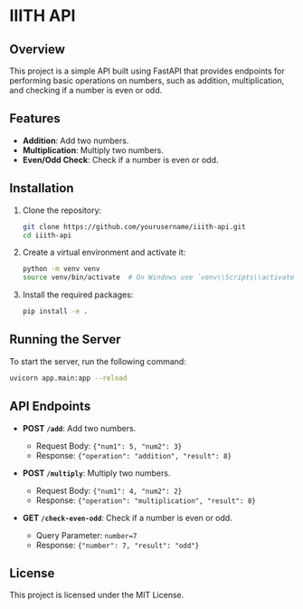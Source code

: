 # IIITH API

## Overview
This project is a simple API built using FastAPI that provides endpoints for performing basic operations on numbers, such as addition, multiplication, and checking if a number is even or odd.

## Features
- **Addition**: Add two numbers.
- **Multiplication**: Multiply two numbers.
- **Even/Odd Check**: Check if a number is even or odd.

## Installation
1. Clone the repository:
   ```bash
   git clone https://github.com/yourusername/iiith-api.git
   cd iiith-api
   ```

2. Create a virtual environment and activate it:
   ```bash
   python -m venv venv
   source venv/bin/activate  # On Windows use `venv\\Scripts\\activate`
   ```

3. Install the required packages:
   ```bash
   pip install -e .
   ```

## Running the Server
To start the server, run the following command:
```bash
uvicorn app.main:app --reload
```

## API Endpoints
- **POST `/add`**: Add two numbers.
  - Request Body: `{"num1": 5, "num2": 3}`
  - Response: `{"operation": "addition", "result": 8}`

- **POST `/multiply`**: Multiply two numbers.
  - Request Body: `{"num1": 4, "num2": 2}`
  - Response: `{"operation": "multiplication", "result": 8}`

- **GET `/check-even-odd`**: Check if a number is even or odd.
  - Query Parameter: `number=7`
  - Response: `{"number": 7, "result": "odd"}`

## License
This project is licensed under the MIT License. 